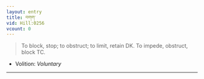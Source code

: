 ```yaml
---
layout: entry
title: བགག་
vid: Hill:0256
vcount: 0
---
```

> To block, stop; to obstruct; to limit, retain DK\. To impede, obstruct, block TC\.

* Volition: _Voluntary_

---

